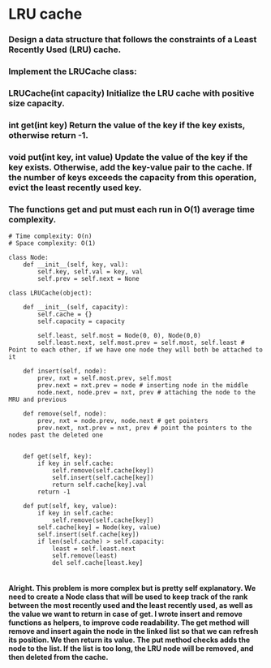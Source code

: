 # LRU cache

### Design a data structure that follows the constraints of a Least Recently Used (LRU) cache.

### Implement the LRUCache class:

### LRUCache(int capacity) Initialize the LRU cache with positive size capacity.
### int get(int key) Return the value of the key if the key exists, otherwise return -1.
### void put(int key, int value) Update the value of the key if the key exists. Otherwise, add the key-value pair to the cache. If the number of keys exceeds the capacity from this operation, evict the least recently used key.
### The functions get and put must each run in O(1) average time complexity.

```
# Time complexity: O(n)
# Space complexity: O(1)

class Node:
    def __init__(self, key, val):
        self.key, self.val = key, val
        self.prev = self.next = None

class LRUCache(object):

    def __init__(self, capacity):
        self.cache = {}
        self.capacity = capacity

        self.least, self.most = Node(0, 0), Node(0,0)
        self.least.next, self.most.prev = self.most, self.least # Point to each other, if we have one node they will both be attached to it

    def insert(self, node):
        prev, nxt = self.most.prev, self.most 
        prev.next = nxt.prev = node # inserting node in the middle
        node.next, node.prev = nxt, prev # attaching the node to the MRU and previous

    def remove(self, node):
        prev, nxt = node.prev, node.next # get pointers
        prev.next, nxt.prev = nxt, prev # point the pointers to the nodes past the deleted one


    def get(self, key):
        if key in self.cache: 
            self.remove(self.cache[key])
            self.insert(self.cache[key])
            return self.cache[key].val
        return -1

    def put(self, key, value):
        if key in self.cache: 
            self.remove(self.cache[key])
        self.cache[key] = Node(key, value)
        self.insert(self.cache[key])
        if len(self.cache) > self.capacity:
            least = self.least.next
            self.remove(least)
            del self.cache[least.key]
        
```

#### Alright. This problem is more complex but is pretty self explanatory. We need to create a Node class that will be used to keep track of the rank between the most recently used and the least recently used, as well as the value we want to return in case of get. I wrote insert and remove functions as helpers, to improve code readability. The get method will remove and insert again the node in the linked list so that we can refresh its position. We then return its value. The put method checks adds the node to the list. If the list is too long, the LRU node will be removed, and then deleted from the cache.